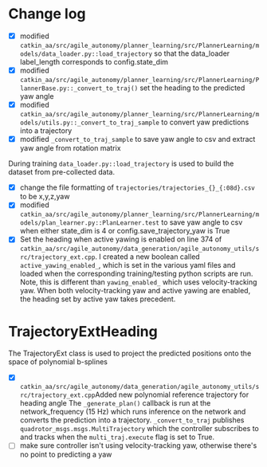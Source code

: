# Change log
- [x] modified `catkin_aa/src/agile_autonomy/planner_learning/src/PlannerLearning/models/data_loader.py::load_trajectory` so that the data_loader label_length corresponds to config.state_dim
- [x] modified `catkin_aa/src/agile_autonomy/planner_learning/src/PlannerLearning/PlannerBase.py::_convert_to_traj()` set the heading to the predicted yaw angle
- [x] modified `catkin_aa/src/agile_autonomy/planner_learning/src/PlannerLearning/models/utils.py::_convert_to_traj_sample` to convert yaw predictions into a trajectory
- [x] modified `_convert_to_traj_sample` to save yaw angle to csv and extract yaw angle from rotation matrix

During training `data_loader.py::load_trajectory` is used to build the dataset from pre-collected data. 
- [x] change the file formatting of `trajectories/trajectories_{}_{:08d}.csv` to be x,y,z,yaw
- [x] modified `catkin_aa/src/agile_autonomy/planner_learning/src/PlannerLearning/models/plan_learner.py::PlanLearner.test` to save yaw angle to csv when either state_dim is 4 or config.save_trajectory_yaw is True
- [x] Set the heading when active yawing is enabled on line 374 of `catkin_aa/src/agile_autonomy/data_generation/agile_autonomy_utils/src/trajectory_ext.cpp`. 
I created a new boolean called `active_yawing_enabled_`, which is set in the various yaml files and loaded when the corresponding training/testing python scripts are run. 
Note, this is different than `yawing_enabled_` which uses velocity-tracking yaw. When both velocity-tracking yaw and active yawing are enabled, the heading set by active yaw takes precedent. 
# TrajectoryExtHeading
The TrajectoryExt class is used to project the predicted positions onto the space of polynomial b-splines
- [x] `catkin_aa/src/agile_autonomy/data_generation/agile_autonomy_utils/src/trajectory_ext.cpp`Added new polynomial reference trajectory for heading angle
The `_generate_plan()` callback is run at the network_frequency (15 Hz) which runs inference on the network and converts the prediction into a trajectory. 
`_convert_to_traj` publishes `quadrotor_msgs.msgs.MultiTrajectory` which the controller subscribes to and tracks when the `multi_traj.execute` flag is set to True.
- [ ] make sure controller isn't using velocity-tracking yaw, otherwise there's no point to predicting a yaw